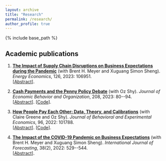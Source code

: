 ```yaml
---
layout: archive
title: "Research"
permalink: /research/
author_profile: true
---
```


{% include base_path %}

## Academic publications

1. [**The Impact of Supply Chain Disruptions on Business Expectations during the Pandemic**](https://doi.org/10.1016/j.eneco.2023.106951)
(with Brent H. Meyer and Xuguang Simon Sheng).
_Energy Economics_, 126, 2023: 106951. \
[[Abstract](https://www.brianprescott.org/research/supply-demand-pandemic-expectations.html)].

1. [**Cash Payments and the Penny Policy Debate**](https://doi.org/10.1016/j.jebo.2023.01.024)
(with Oz Shy).
*Journal of Economic Behavior and Organization*, 208, 2023: 80--94. \
[[Abstract](https://www.brianprescott.org/research/penny-policy.html)]. [[Code](https://github.com/brianprescott/change-burden)].

1. [**How People Pay Each Other: Data, Theory, and Calibrations**](https://doi.org/10.1016/j.socec.2021.101788)
(with Claire Greene and Oz Shy).
_Journal of Behavioral and Experimental Economics_, 96, 2022: 101788. \
[[Abstract](https://www.brianprescott.org/research/p2p-payments.html)]. [[Code](https://github.com/ozshy/p2p)].

1. [**The Impact of the COVID-19 Pandemic on Business Expectations**](https://doi.org/10.1016/j.ijforecast.2021.02.009)
(with Brent H. Meyer and Xuguang Simon Sheng).
_International Journal of Forecasting_, 38(2), 2022: 529--544. \
[[Abstract](https://www.brianprescott.org/research/inflation-expectations-covid19.html)].